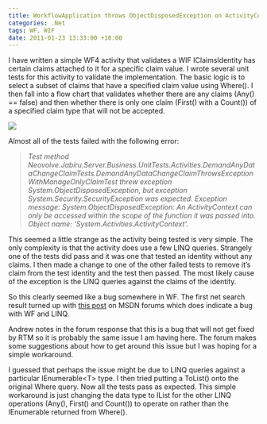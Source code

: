 ```yaml
---
title: WorkflowApplication throws ObjectDisposedException on ActivityContext with LINQ queries
categories: .Net
tags: WF, WIF
date: 2011-01-23 13:33:00 +10:00
---
```


I have written a simple WF4 activity that validates a WIF IClaimsIdentity has certain claims attached to it for a specific claim value. I wrote several unit tests for this activity to validate the implementation. The basic logic is to select a subset of claims that have a specified claim value using Where(). I then fall into a flow chart that validates whether there are any claims (Any() == false) and then whether there is only one claim (First() with a Count()) of a specified claim type that will not be accepted.  

![][0]

Almost all of the tests failed with the following error:  

<!--more-->

> _Test method Neovolve.Jabiru.Server.Business.UnitTests.Activities.DemandAnyDataChangeClaimTests.DemandAnyDataChangeClaimThrowsExceptionWithManageOnlyClaimTest threw exception System.ObjectDisposedException, but exception System.Security.SecurityException was expected. Exception message: System.ObjectDisposedException: An ActivityContext can only be accessed within the scope of the function it was passed into.  
> Object name: 'System.Activities.ActivityContext'._

This seemed a little strange as the activity being tested is very simple. The only complexity is that the activity does use a few LINQ queries. Strangely one of the tests did pass and it was one that tested an identity without any claims. I then made a change to one of the other failed tests to remove it’s claim from the test identity and the test then passed. The most likely cause of the exception is the LINQ queries against the claims of the identity.  

So this clearly seemed like a bug somewhere in WF. The first net search result turned up with [this post][1] on MSDN forums which does indicate a bug with WF and LINQ.  

Andrew notes in the forum response that this is a bug that will not get fixed by RTM so it is probably the same issue I am having here. The forum makes some suggestions about how to get around this issue but I was hoping for a simple workaround.   

I guessed that perhaps the issue might be due to LINQ queries against a particular IEnumerable&lt;T&gt; type. I then tried putting a ToList() onto the original Where query. Now all the tests pass as expected. This simple workaround is just changing the data type to IList for the other LINQ operations (Any(), First() and Count()) to operate on rather than the IEnumerable returned from Where(). 

[0]: /files/image%5B2%5D.png
[1]: http://social.msdn.microsoft.com/Forums/en/wfprerelease/thread/1ecdf960-093e-47b5-a984-d32f3dd03b1e